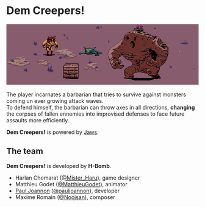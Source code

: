 # Dem Creepers!

![Dem Creepers!](./README/demcreepers.png)

The player incarnates a barbarian that tries to survive against monsters coming un ever growing attack waves.  
To defend himself, the barbarian can throw axes in all directions, **changing** the corpses of fallen ennemies into improvised defenses to face future assaults more efficiently.

**Dem Creepers!** is powered by [Jaws](http://www.jawsjs.com/).

## The team

**Dem Creepers!** is developed by **H-Bomb**.

* Harlan Chomarat ([@Mister_Haru](https://twitter.com/Mister_Haru)), game designer
* Matthieu Godet ([@MatthieuGodet](https://twitter.com/MatthieuGodet)), animator
* [Paul Joannon](http://pauljoannon.com) ([@pauljoannon](https://twitter.com/pauljoannon)), developer
* Maxime Romain ([@Noojsan](https://twitter.com/Noojsan/)), composer